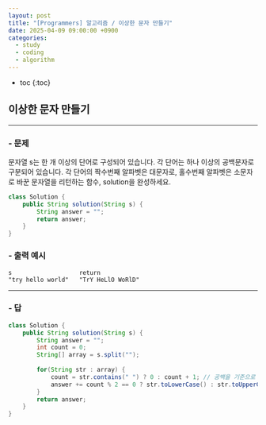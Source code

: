 ```yaml
---
layout: post
title: "[Programmers] 알고리즘 / 이상한 문자 만들기"
date: 2025-04-09 09:00:00 +0900
categories: 
  - study
  - coding
  - algorithm
---
```


* toc
{:toc}

## 이상한 문자 만들기

---

### - 문제

문자열 s는 한 개 이상의 단어로 구성되어 있습니다. 각 단어는 하나 이상의 공백문자로 구분되어 있습니다. 각 단어의 짝수번째 알파벳은 대문자로, 홀수번째 알파벳은 소문자로 바꾼 문자열을 리턴하는 함수, solution을 완성하세요.

```java
class Solution {
    public String solution(String s) {
        String answer = "";
        return answer;
    }
}
```

### - 출력 예시

```
s	                return
"try hello world"	"TrY HeLlO WoRlD"
```

<!-- >  -->

---

### - 답

```java
class Solution {
    public String solution(String s) {
        String answer = "";
        int count = 0;
        String[] array = s.split("");
        
        for(String str : array) {
            count = str.contains(" ") ? 0 : count + 1; // 공백을 기준으로 count 증가
            answer += count % 2 == 0 ? str.toLowerCase() : str.toUpperCase(); // count에 따라 대소문자
        }
        return answer;
    }
}
```

<!--  -->
